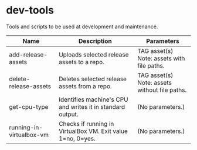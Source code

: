 # dev-tools
Tools and scripts to be used at development and maintenance.

Name | Description | Parameters
---- | ------- | ------
add-release-assets | Uploads selected release assets to a repo. | TAG asset(s)<br>Note: assets with file paths.
delete-release-assets | Deletes selected release assets from a repo. | TAG asset(s)<br>Note: assets without file paths.
get-cpu-type | Identifies machine's CPU and writes it in standard output. | (No parameters.)
running-in-virtualbox-vm | Checks if running in VirtualBox VM. Exit value 1=no, 0=yes. | (No parameters.)

